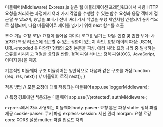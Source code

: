 미들웨어(Middleware)
  Express.js 같은 웹 애플리케이션 프레임워크에서 사용
  HTTP 요청을 처리하는 과정에서 여러 가지 작업을 수행할 수 있는 함수
  요청과 응답 객체에 접근할 수 있으며, 응답을 보내기 전에 여러 가지 작업을 수행
  체인처럼 연결되어 순차적으로 실행되며, 다음 미들웨어로 제어를 넘기기 위해 next 함수를 호출

주요 기능
  요청 로깅: 요청이 들어올 때마다 로그를 남기는 작업.
  인증 및 권한 부여: 사용자가 특정 리소스에 접근할 수 있는 권한이 있는지 확인.
  요청 데이터 파싱: JSON, URL-encoded 등 다양한 형태의 요청 본문을 파싱.
  에러 처리: 요청 처리 중 발생하는 오류를 처리하고 적절한 응답을 반환.
  정적 파일 서비스: 정적 파일(CSS, JavaScript, 이미지 등)을 제공.
  

기본적인 미들웨어 구조
  미들웨어는 일반적으로 다음과 같은 구조를 가짐
    function (req, res, next) {
      // 미들웨어 로직
      next();
    }

적용 방법
  // 모든 요청에 대해 적용되는 미들웨어
  app.use(loggerMiddleware);

  // 특정 경로에만 적용되는 미들웨어
  app.use('/protected', authMiddleware);

express에서 자주 사용되는 미들웨어
  body-parser: 요청 본문 파싱
  static: 정적 파일 제공
  cookie-parser: 쿠키 파싱
  express-session: 세션 관리
  morgan: 요청 로깅
  cors: CORS 설정
  multer: 파일 업로드 처리
